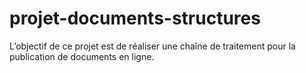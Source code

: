 # projet-documents-structures
L’objectif de ce projet est de réaliser une chaîne de traitement pour la publication de documents en ligne. 
